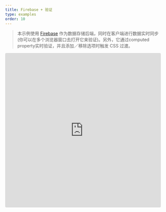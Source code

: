 ```yaml
---
title: Firebase + 验证
type: examples
order: 10
---
```


> 本示例使用 [Firebase](https://firebase.google.com/) 作为数据存储后端，同时在客户端进行数据实时同步 (你可以在多个浏览器窗口去打开它来验证)。另外，它通过computed property实时验证，并且添加／移除选项时触发 CSS 过渡。

<iframe src="https://codesandbox.io/embed/github/vuejs/vuejs.org/tree/master/src/v2/examples/vue-20-firebase-validation?codemirror=1&hidedevtools=1&hidenavigation=1&theme=light" style="width:100%; height:500px; border:0; border-radius: 4px; overflow:hidden;" title="vue-20-template-compilation" allow="geolocation; microphone; camera; midi; vr; accelerometer; gyroscope; payment; ambient-light-sensor; encrypted-media; usb" sandbox="allow-modals allow-forms allow-popups allow-scripts allow-same-origin"></iframe>

